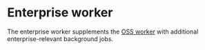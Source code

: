 # Enterprise worker

The enterprise worker supplements the [OSS worker](../../../cmd/worker) with additional enterprise-relevant background jobs.

